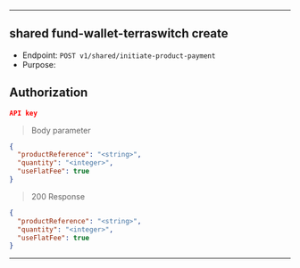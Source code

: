 
----------------------------------------------------------------------------------
## shared fund-wallet-terraswitch create
* Endpoint: `POST v1/shared/initiate-product-payment`
* Purpose: 

## Authorization

```json
API key
```

> Body parameter
```json
{
  "productReference": "<string>",
  "quantity": "<integer>",
  "useFlatFee": true
}
```

> 200 Response

```json
{
  "productReference": "<string>",
  "quantity": "<integer>",
  "useFlatFee": true
}
```
-----------------------------------------------------------------------------
